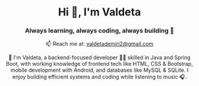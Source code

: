 <h1 align="center">Hi 👋, I'm Valdeta</h1>
<h3 align="center">Always learning, always coding, always building 🚀</h3>

<p align="center">
  📫 Reach me at: <a href="mailto:valdetademiri2@gmail.com">valdetademiri2@gmail.com</a>
</p>

<p align="center">
  👋 I'm Valdeta, a backend-focused developer 🧑‍💻 skilled in Java and Spring Boot, with working knowledge of frontend tech like HTML, CSS & Bootstrap, mobile development with Android, and databases like MySQL & SQLite. I enjoy building efficient systems and coding while listening to music 🎧.
</p>
